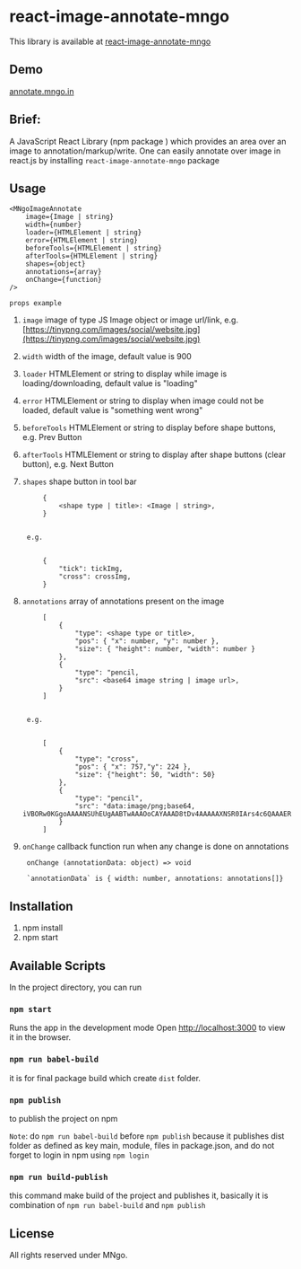 # react-image-annotate-mngo
This library is available at [react-image-annotate-mngo](https://www.npmjs.com/package/react-image-annotate-mngo)

## Demo
[annotate.mngo.in](https://annotate.mngo.in)

## Brief:

A JavaScript React Library (npm package ) which provides an area over an image to annotation/markup/write.
One can easily annotate over image in react.js by installing `react-image-annotate-mngo` package

## Usage
    <MNgoImageAnnotate
        image={Image | string}
        width={number}
        loader={HTMLElement | string}
        error={HTMLElement | string}
        beforeTools={HTMLElement | string}
        afterTools={HTMLElement | string}
        shapes={object}
        annotations={array}
        onChange={function}
    />

`props example`

1. `image`  image of type JS Image object or image url/link, e.g. [https://tinypng.com/images/social/website.jpg](https://tinypng.com/images/social/website.jpg)
2. `width`  width of the image, default value is 900
3. `loader`  HTMLElement or string to display while image is loading/downloading, default value is "loading"
4. `error`  HTMLElement or string to display when image could not be loaded, default value is "something went wrong"
5. `beforeTools`  HTMLElement or string to display before shape buttons, e.g. Prev Button
6. `afterTools`  HTMLElement or string to display after shape buttons (clear button), e.g. Next Button
7. `shapes`  shape button in tool bar


            {
                <shape type | title>: <Image | string>,
            }


        e.g.


            {
                "tick": tickImg,
                "cross": crossImg,
            }


8. `annotations` array of annotations present on the image


            [
                {
                    "type": <shape type or title>,
                    "pos": { "x": number, "y": number },
                    "size": { "height": number, "width": number }
                },
                {
                    "type": "pencil,
                    "src": <base64 image string | image url>,
                }
            ]


        e.g.


            [
                {
                    "type": "cross",
                    "pos": { "x": 757,"y": 224 },
                    "size": {"height": 50, "width": 50}
                },
                {
                    "type": "pencil",
                    "src": "data:image/png;base64, iVBORw0KGgoAAAANSUhEUgAABTwAAAOoCAYAAAD8tDv4AAAAAXNSR0IArs4c6QAAAERlWElmTU0AKgAAA…",
                }
            ]


9. `onChange`  callback function run when any change is done on annotations

        onChange (annotationData: object) => void

        `annotationData` is { width: number, annotations: annotations[]}



## Installation

1. npm install
2. npm start

## Available Scripts

In the project directory, you can run

### `npm start`

Runs the app in the development mode
Open [http://localhost:3000](http://localhost:3000) to view it in the browser.

### `npm run babel-build`

it is for final package build which create `dist` folder.

### `npm publish`

to publish the project on npm

`Note`: do `npm run babel-build` before `npm publish` because it publishes dist folder as defined as key main, module, files in package.json, and do not forget to login in npm using `npm login`

### `npm run build-publish`

this command make build of the project and publishes it, basically it is combination of `npm run babel-build` and `npm publish`

## License

All rights reserved under MNgo.
